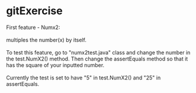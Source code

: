 # gitExercise
First feature - Numx2:
<br />
<br />
multiples the number(x) by itself.
<br />
<br />
To test this feature, go to "numx2test.java" class and change the number in the test.NumX2() method. Then change the assertEquals method so that it has the square of your inputted number.
<br />
<br />
Currently the test is set to have "5" in test.NumX2() and "25" in assertEquals.
